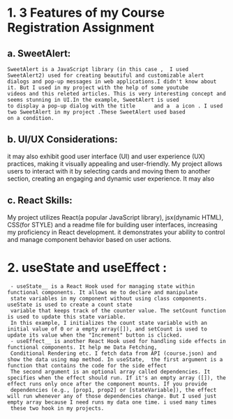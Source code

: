 # 1. 3 Features of my Course Registration Assignment

## a. SweetAlert:

    SweetAlert is a JavaScript library (in this case ,  I used SweetAlert2) used for creating beautiful and customizable alert
    dialogs and pop-up messages in web applications.I didn't know about it. But I used in my project with the help of some youtube
    videos and this releted articles. This is very interesting concept and seems stunning in UI.In the example, SweetAlert is used
    to display a pop-up dialog with the title      and a  a icon . I used two SweetAlert in my project .These SweetAlert used based 
    on a condition.
## b. UI/UX Considerations:
it may also exhibit good user interface (UI) and user experience (UX) practices, making it visually appealing and user-friendly.
My project allows users to interact with it by selecting cards and moving them to another section, creating an engaging and dynamic user experience.
It may also





## c. React Skills:
My  project utilizes React(a popular JavaScript library), jsx(dynamic HTML), CSS(for STYLE) and a readme file for building user interfaces, increasing my proficiency in React development. it demonstrates your ability to control and manage component behavior based on user actions.


# 2. useState and useEffect : 
     - useState__ is a React Hook used for managing state within functional components. It allows me to declare and manipulate
     state variables in my component without using class components. useState is used to create a count state 
     variable that keeps track of the counter value. The setCount function is used to update this state variable.
     In this example, I initializes the count state variable with an initial value of 0 or a empty array([]), and setCount is used to update its value when the "Increment" button is clicked.
     - useEffect__ is another React Hook used for handling side effects in functional components. It help me Data Fetching, 
     Conditional Rendering etc. I fetch data from API (course.json) and show the data using map method. In useState,  the first argument is a function that contains the code for the side effect 
     The second argument is an optional array called dependencies. It specifies when the effect should run. If it's an empty array ([]), the effect runs only once after the component mounts. If you provide 
     dependencies (e.g., [prop1, prop2] or [stateVariable]), the effect will run whenever any of those dependencies change. But I used just empty array because I need runs my data one time. i used many times 
     these two hook in my projects.
